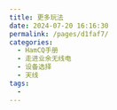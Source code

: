 ```yaml
---
title: 更多玩法
date: 2024-07-20 16:16:30
permalink: /pages/d1faf7/
categories:
  - HamCQ手册
  - 走进业余无线电
  - 设备选择
  - 天线
tags:
  - 
---
```

